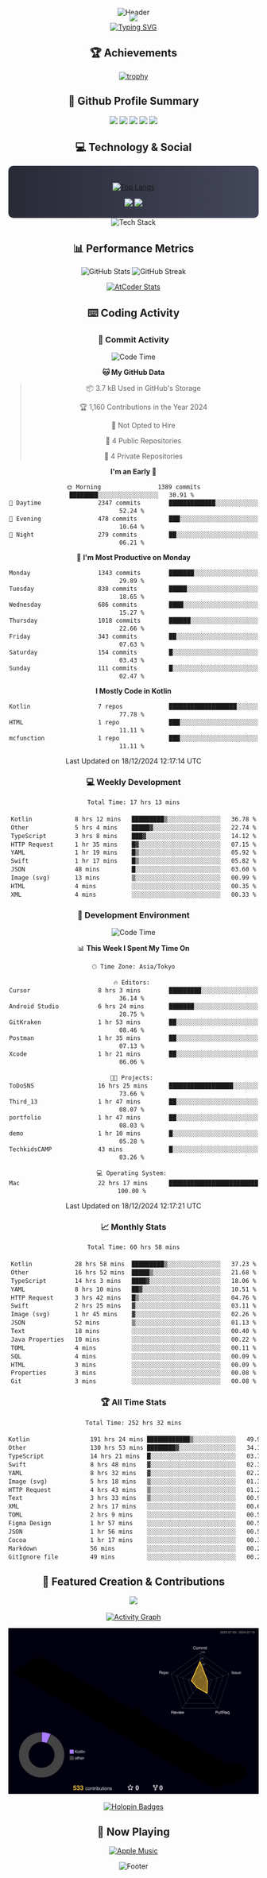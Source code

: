 <div align="center">
  
![Header](https://capsule-render.vercel.app/api?type=waving&color=gradient&customColorList=12&height=300&section=header&text=Welcome%20to%20Batapii's%20Universe&fontSize=50&animation=fadeIn&fontAlignY=40&desc=Android%20Developer%20|%20Kotlin%20LOVE%20)

<div style="margin-top: -20px;">
  <img src="https://readme-typing-svg.herokuapp.com/?lines=Crafting+Android+Experiences;Building+Tomorrow's+Apps+Today;Always+Learning,+Always+Growing&font=Fira%20Code&center=true&width=440&height=45&color=f75c7e&vCenter=true&size=22&pause=1000">
</div>

<a href="https://git.io/typing-svg">
  <img src="https://readme-typing-svg.demolab.com?font=Fira+Code&weight=600&size=28&duration=4000&pause=1000&center=true&vCenter=true&width=800&lines=Hey+there!+I'm+Batapii+%F0%9F%91%8B;Android+Developer+from+Japan+%F0%9F%87%AF%F0%9F%87%B5" alt="Typing SVG" />
</a>

## 🏆 Achievements

[![trophy](https://github-profile-trophy.vercel.app/?username=batapii&theme=onestar&no-frame=true&no-bg=true&column=8&rank=SECRET,SSS,SS,S,AAA,AA,A,B,C,?&margin-w=10&margin-h=10)](https://github.com/ryo-ma/github-profile-trophy)

## 🎯 Github Profile Summary

<div align="center">
  <img src="http://github-profile-summary-cards.vercel.app/api/cards/profile-details?username=batapii&theme=radical" />
  <img src="http://github-profile-summary-cards.vercel.app/api/cards/repos-per-language?username=batapii&theme=radical" />
  <img src="http://github-profile-summary-cards.vercel.app/api/cards/most-commit-language?username=batapii&theme=radical" />
  <img src="http://github-profile-summary-cards.vercel.app/api/cards/stats?username=batapii&theme=radical" />
  <img src="http://github-profile-summary-cards.vercel.app/api/cards/productive-time?username=batapii&theme=radical" />
</div>

## 💻 Technology & Social

<div align="center" style="background: linear-gradient(to right, #282A36, #44475A); padding: 20px; border-radius: 10px;">

[![Top Langs](https://github-readme-stats.vercel.app/api/top-langs/?username=batapii
)](https://github.com/anuraghazra/github-readme-stats)

<div style="margin-top: 15px">
<a href="https://github.com/batapii"><img src="https://img.shields.io/github/followers/batapii?style=for-the-badge&logo=github&label=Follow&color=ff6e96&labelColor=282A36"/></a>
<a href="https://twitter.com/batapii3939"><img src="https://img.shields.io/twitter/follow/batapii?style=for-the-badge&logo=twitter&color=1DA1F2&labelColor=282A36&label= Twitter"/></a>
</div>

</div>

<div align="center">
<img src="https://github-readme-tech-stack.vercel.app/api/cards?title=Tech+Stack&align=center&titleAlign=center&fontSize=20&lineHeight=10&lineCount=4&theme=github_dark&width=800&bg=%230D1117&badge=%23161B22&border=%2321262D&titleColor=%2358A6FF&line1=kotlin%2Ckotlin%2C0095D5%3Bandroid%2Candroid%2C00ff00%3Bjetpackcompose%2Cjetpack%2C4285F4%3B&line2=swift%2Cswift%2CFA7343%3Bfirebase%2Cfirebase%2CFFCA28%3Bgithub%2Cgithub%2C181717%3B&line3=typescript%2Ctypescript%2C3178C6%3Bgraphql%2Cgraphql%2CE10098%3Bsupabase%2Csupabase%2C3FCF8E%3B&line4=gradle%2Cgradle%2C02303A%3Bgitkraken%2Cgitkraken%2C179287%3Bpostman%2Cpostman%2CFF6C37%3B" alt="Tech Stack" />
</div>



## 📊 Performance Metrics

<div align="center">

![GitHub Stats](https://github-readme-stats.vercel.app/api?username=batapii&show_icons=true&theme=radical&hide_border=true&bg_color=0D1117)
![GitHub Streak](https://github-readme-streak-stats.herokuapp.com/?user=batapii&theme=radical&hide_border=true&background=0D1117)

[![AtCoder Stats](https://atcoder-readme-stats.vercel.app/stats/batapii3939?theme=dark&show_history=5&width=495)](https://github.com/iwbc-mzk/atcoder-readme-stats)

</div>

## ⌨️ Coding Activity

### 🌟 Commit Activity
<!--START_SECTION:commit-stats-->
![Code Time](http://img.shields.io/badge/Code%20Time-385%20hrs%2024%20mins-blue)

**🐱 My GitHub Data** 

> 📦 3.7 kB Used in GitHub's Storage 
 > 
> 🏆 1,160 Contributions in the Year 2024
 > 
> 🚫 Not Opted to Hire
 > 
> 📜 4 Public Repositories 
 > 
> 🔑 4 Private Repositories 
 > 
**I'm an Early 🐤** 

```text
🌞 Morning                1389 commits        ████████░░░░░░░░░░░░░░░░░   30.91 % 
🌆 Daytime                2347 commits        █████████████░░░░░░░░░░░░   52.24 % 
🌃 Evening                478 commits         ███░░░░░░░░░░░░░░░░░░░░░░   10.64 % 
🌙 Night                  279 commits         ██░░░░░░░░░░░░░░░░░░░░░░░   06.21 % 
```
📅 **I'm Most Productive on Monday** 

```text
Monday                   1343 commits        ███████░░░░░░░░░░░░░░░░░░   29.89 % 
Tuesday                  838 commits         █████░░░░░░░░░░░░░░░░░░░░   18.65 % 
Wednesday                686 commits         ████░░░░░░░░░░░░░░░░░░░░░   15.27 % 
Thursday                 1018 commits        ██████░░░░░░░░░░░░░░░░░░░   22.66 % 
Friday                   343 commits         ██░░░░░░░░░░░░░░░░░░░░░░░   07.63 % 
Saturday                 154 commits         █░░░░░░░░░░░░░░░░░░░░░░░░   03.43 % 
Sunday                   111 commits         █░░░░░░░░░░░░░░░░░░░░░░░░   02.47 % 
```


**I Mostly Code in Kotlin** 

```text
Kotlin                   7 repos             ███████████████████░░░░░░   77.78 % 
HTML                     1 repo              ███░░░░░░░░░░░░░░░░░░░░░░   11.11 % 
mcfunction               1 repo              ███░░░░░░░░░░░░░░░░░░░░░░   11.11 % 
```




 Last Updated on 18/12/2024 12:17:14 UTC
<!--END_SECTION:commit-stats-->

### 💻 Weekly Development
<!--START_SECTION:wakatime-->

```txt
Total Time: 17 hrs 13 mins

Kotlin            8 hrs 12 mins   █████████▒░░░░░░░░░░░░░░░   36.78 %
Other             5 hrs 4 mins    █████▓░░░░░░░░░░░░░░░░░░░   22.74 %
TypeScript        3 hrs 8 mins    ███▓░░░░░░░░░░░░░░░░░░░░░   14.12 %
HTTP Request      1 hr 35 mins    █▓░░░░░░░░░░░░░░░░░░░░░░░   07.15 %
YAML              1 hr 19 mins    █▒░░░░░░░░░░░░░░░░░░░░░░░   05.92 %
Swift             1 hr 17 mins    █▒░░░░░░░░░░░░░░░░░░░░░░░   05.82 %
JSON              48 mins         █░░░░░░░░░░░░░░░░░░░░░░░░   03.60 %
Image (svg)       13 mins         ▒░░░░░░░░░░░░░░░░░░░░░░░░   00.99 %
HTML              4 mins          ░░░░░░░░░░░░░░░░░░░░░░░░░   00.35 %
XML               4 mins          ░░░░░░░░░░░░░░░░░░░░░░░░░   00.33 %
```

<!--END_SECTION:wakatime-->

### 🔨 Development Environment
<!--START_SECTION:dev-stats-->
![Code Time](http://img.shields.io/badge/Code%20Time-385%20hrs%2024%20mins-blue)

📊 **This Week I Spent My Time On** 

```text
🕑︎ Time Zone: Asia/Tokyo

🔥 Editors: 
Cursor                   8 hrs 3 mins        █████████░░░░░░░░░░░░░░░░   36.14 % 
Android Studio           6 hrs 24 mins       ███████░░░░░░░░░░░░░░░░░░   28.75 % 
GitKraken                1 hr 53 mins        ██░░░░░░░░░░░░░░░░░░░░░░░   08.46 % 
Postman                  1 hr 35 mins        ██░░░░░░░░░░░░░░░░░░░░░░░   07.13 % 
Xcode                    1 hr 21 mins        ██░░░░░░░░░░░░░░░░░░░░░░░   06.06 % 

🐱‍💻 Projects: 
ToDoSNS                  16 hrs 25 mins      ██████████████████░░░░░░░   73.66 % 
Third_13                 1 hr 47 mins        ██░░░░░░░░░░░░░░░░░░░░░░░   08.07 % 
portfolio                1 hr 47 mins        ██░░░░░░░░░░░░░░░░░░░░░░░   08.03 % 
demo                     1 hr 10 mins        █░░░░░░░░░░░░░░░░░░░░░░░░   05.28 % 
TechkidsCAMP             43 mins             █░░░░░░░░░░░░░░░░░░░░░░░░   03.26 % 

💻 Operating System: 
Mac                      22 hrs 17 mins      █████████████████████████   100.00 % 
```


 Last Updated on 18/12/2024 12:17:21 UTC
<!--END_SECTION:dev-stats-->

### 📈 Monthly Stats
<!--START_SECTION:wakamonth-->

```txt
Total Time: 60 hrs 58 mins

Kotlin            28 hrs 58 mins  █████████▒░░░░░░░░░░░░░░░   37.23 %
Other             16 hrs 52 mins  █████▒░░░░░░░░░░░░░░░░░░░   21.68 %
TypeScript        14 hrs 3 mins   ████▓░░░░░░░░░░░░░░░░░░░░   18.06 %
YAML              8 hrs 10 mins   ██▓░░░░░░░░░░░░░░░░░░░░░░   10.51 %
HTTP Request      3 hrs 42 mins   █▒░░░░░░░░░░░░░░░░░░░░░░░   04.76 %
Swift             2 hrs 25 mins   ▓░░░░░░░░░░░░░░░░░░░░░░░░   03.11 %
Image (svg)       1 hr 45 mins    ▓░░░░░░░░░░░░░░░░░░░░░░░░   02.26 %
JSON              52 mins         ▒░░░░░░░░░░░░░░░░░░░░░░░░   01.13 %
Text              18 mins         ░░░░░░░░░░░░░░░░░░░░░░░░░   00.40 %
Java Properties   10 mins         ░░░░░░░░░░░░░░░░░░░░░░░░░   00.22 %
TOML              4 mins          ░░░░░░░░░░░░░░░░░░░░░░░░░   00.11 %
SQL               4 mins          ░░░░░░░░░░░░░░░░░░░░░░░░░   00.09 %
HTML              3 mins          ░░░░░░░░░░░░░░░░░░░░░░░░░   00.09 %
Properties        3 mins          ░░░░░░░░░░░░░░░░░░░░░░░░░   00.08 %
Git               3 mins          ░░░░░░░░░░░░░░░░░░░░░░░░░   00.08 %
```

<!--END_SECTION:wakamonth-->

### 🏆 All Time Stats
<!--START_SECTION:wakaalltime-->

```txt
Total Time: 252 hrs 32 mins

Kotlin                 191 hrs 24 mins ████████████▒░░░░░░░░░░░░   49.92 %
Other                  130 hrs 53 mins ████████▓░░░░░░░░░░░░░░░░   34.14 %
TypeScript             14 hrs 21 mins  █░░░░░░░░░░░░░░░░░░░░░░░░   03.75 %
Swift                  8 hrs 48 mins   ▓░░░░░░░░░░░░░░░░░░░░░░░░   02.30 %
YAML                   8 hrs 32 mins   ▓░░░░░░░░░░░░░░░░░░░░░░░░   02.23 %
Image (svg)            5 hrs 18 mins   ▒░░░░░░░░░░░░░░░░░░░░░░░░   01.38 %
HTTP Request           4 hrs 43 mins   ▒░░░░░░░░░░░░░░░░░░░░░░░░   01.23 %
Text                   3 hrs 33 mins   ▒░░░░░░░░░░░░░░░░░░░░░░░░   00.93 %
XML                    2 hrs 17 mins   ░░░░░░░░░░░░░░░░░░░░░░░░░   00.60 %
TOML                   2 hrs 9 mins    ░░░░░░░░░░░░░░░░░░░░░░░░░   00.56 %
Figma Design           1 hr 57 mins    ░░░░░░░░░░░░░░░░░░░░░░░░░   00.51 %
JSON                   1 hr 56 mins    ░░░░░░░░░░░░░░░░░░░░░░░░░   00.51 %
Cocoa                  1 hr 17 mins    ░░░░░░░░░░░░░░░░░░░░░░░░░   00.34 %
Markdown               56 mins         ░░░░░░░░░░░░░░░░░░░░░░░░░   00.25 %
GitIgnore file         49 mins         ░░░░░░░░░░░░░░░░░░░░░░░░░   00.22 %
```

<!--END_SECTION:wakaalltime-->


## 🌟 Featured Creation & Contributions

<div align="center">
  <a href="https://github.com/batapii/ToDoSNS">
    <img src="https://github-readme-stats.vercel.app/api/pin/?username=batapii&repo=ToDoSNS&theme=radical&hide_border=true&bg_color=0D1117" />
  </a>

[![Activity Graph](https://github-readme-activity-graph.vercel.app/graph?username=batapii&custom_title=Contribution%20Graph&hide_border=true&theme=radical&bg_color=0D1117)](https://github.com/ashutosh00710/github-readme-activity-graph)

![3D Contrib](./profile-3d-contrib/profile-night-rainbow.svg)

[![Holopin Badges](https://holopin.me/batapii)](https://holopin.io/@batapii)

</div>

## 🎵 Now Playing

<div align="center">
  
[![Apple Music](https://music-profile.rayriffy.com/theme/dark.svg?uid=001005.6598667d2ffd4a10a4f429edd0ba24c4.1156)](https://github.com/rayriffy/apple-music-github-profile)

</div>

![Footer](https://capsule-render.vercel.app/api?type=waving&color=gradient&customColorList=12&height=100&section=footer)

</div>
